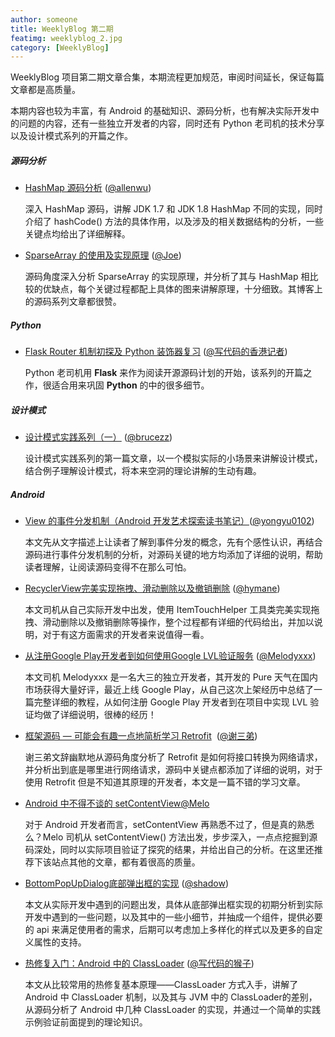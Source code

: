 ```yaml
---
author: someone
title: WeeklyBlog 第二期
featimg: weeklyblog_2.jpg
category: [WeeklyBlog]
---
```


WeeklyBlog 项目第二期文章合集，本期流程更加规范，审阅时间延长，保证每篇文章都是高质量。

本期内容也较为丰富，有 Android 的基础知识、源码分析，也有解决实际开发中的问题的内容，还有一些独立开发者的内容，同时还有 Python 老司机的技术分享以及设计模式系列的开篇之作。

##### 源码分析

- [HashMap 源码分析](http://allenwu.itscoder.com/2016/08/19/allenwu_20160819__hashmap_source_analyse/) ([@allenwu](http://allenwu.itscoder.com/))

  深入 HashMap 源码，讲解 JDK 1.7 和 JDK 1.8 HashMap 不同的实现，同时介绍了 hashCode() 方法的具体作用，以及涉及的相关数据结构的分析，一些关键点均给出了详细解释。

- [SparseArray 的使用及实现原理](http://extremej.itscoder.com/sparsearray_source_analyse/) ([@Joe](http://extremej.itscoder.com/))

  源码角度深入分析 SparseArray 的实现原理，并分析了其与 HashMap 相比较的优缺点，每个关键过程都配上具体的图来讲解原理，十分细致。其博客上的源码系列文章都很赞。


##### Python

- [Flask Router 机制初探及 Python 装饰器复习](http://manjusaka.itscoder.com/2016/08/09/reading-the-fucking-flask-source-code-Part1/) ([@写代码的香港记者](https://github.com/Zheaoli))

  Python 老司机用 **Flask** 来作为阅读开源源码计划的开始，该系列的开篇之作，很适合用来巩固 **Python** 的中的很多细节。

##### 设计模式

- [设计模式实践系列（一）](http://brucezz.itscoder.com/articles/2016/08/28/design_pattern_practice_1/) ([@brucezz](https://github.com/brucezz))

  设计模式实践系列的第一篇文章，以一个模拟实际的小场景来讲解设计模式，结合例子理解设计模式，将本来空洞的理论讲解的生动有趣。

##### Android

- [View 的事件分发机制（Android 开发艺术探索读书笔记）](http://yongyu.itscoder.com/2016/08/28/view_touchEvent_dispatch/)([@yongyu0102](http://yongyu.itscoder.com/))

  本文先从文字描述上让读者了解到事件分发的概念，先有个感性认识，再结合源码进行事件分发机制的分析，对源码关键的地方均添加了详细的说明，帮助读者理解，让阅读源码变得不在那么可怕。


- [RecyclerView完美实现拖拽、滑动删除以及撤销删除](http://hymane.itscoder.com/2016/05/08/RecyclerView%E5%AE%8C%E7%BE%8E%E5%AE%9E%E7%8E%B0%E6%8B%96%E6%8B%BD%E3%80%81%E6%BB%91%E5%8A%A8%E5%88%A0%E9%99%A4%E4%BB%A5%E5%8F%8A%E6%92%A4%E9%94%80%E5%88%A0%E9%99%A4/) ([@hymane](https://github.com/Hymanme))

  本文司机从自己实际开发中出发，使用 ItemTouchHelper 工具类完美实现拖拽、滑动删除以及撤销删除等操作，整个过程都有详细的代码给出，并加以说明，对于有这方面需求的开发者来说值得一看。

- [从注册Google Play开发者到如何使用Google LVL验证服务](http://melodyxxx.com/2016/08/21/use_google_play_lvl/) ([@Melodyxxx](https://github.com/melodyxxx))

  本文司机 Melodyxxx 是一名大三的独立开发者，其开发的 Pure 天气在国内市场获得大量好评，最近上线 Google Play，从自己这次上架经历中总结了一篇完整详细的教程，从如何注册 Google Play 开发者到在项目中实现 LVL 验证均做了详细说明，很棒的经历！


- [框架源码 — 可能会有趣一点地简析学习 Retrofit](http://imxie.cc/2016/08/20/retrofit-source-learning/)  ([@谢三弟](http://imxie.cc/))

  谢三弟文辞幽默地从源码角度分析了 Retrofit 是如何将接口转换为网络请求，并分析出到底是哪里进行网络请求，源码中关键点都添加了详细的说明，对于使用 Retrofit 但是不知道其原理的开发者，本文是一篇不错的学习文章。

- [Android 中不得不谈的 setContentView](https://itsmelo.github.io/2016/08/19/Android%20%E4%B8%AD%E4%B8%8D%E5%BE%97%E4%B8%8D%E8%B0%88%E7%9A%84%20setContentView/)[@Melo](https://itsmelo.github.io/)

  对于 Android 开发者而言，setContentView 再熟悉不过了，但是真的熟悉么？Melo 司机从 setContentView() 方法出发，步步深入，一点点挖掘到源码深处，同时以实际项目验证了探究的结果，并给出自己的分析。在这里还推荐下该站点其他的文章，都有着很高的质量。

- [BottomPopUpDialog底部弹出框的实现](https://shadowzwy.github.io/BottomPopUpDialog%E5%BA%95%E9%83%A8%E5%BC%B9%E5%87%BA%E6%A1%86%E7%9A%84%E5%AE%9E%E7%8E%B0/) ([@shadow](https://github.com/shaDowZwy))

  本文从实际开发中遇到的问题出发，具体从底部弹出框实现的初期分析到实际开发中遇到的一些问题，以及其中的一些小细节，并抽成一个组件，提供必要的 api 来满足使用者的需求，后期可以考虑加上多样化的样式以及更多的自定义属性的支持。

- [热修复入门：Android 中的 ClassLoader](http://jaeger.itscoder.com/android/2016/08/27/android-classloader.html) ([@写代码的猴子](https://github.com/laobie))

  本文从比较常用的热修复基本原理——ClassLoader 方式入手，讲解了 Android 中 ClassLoader 机制，以及其与 JVM 中的 ClassLoader的差别，从源码分析了 Android 中几种 ClassLoader 的实现，并通过一个简单的实践示例验证前面提到的理论知识。

  ​

